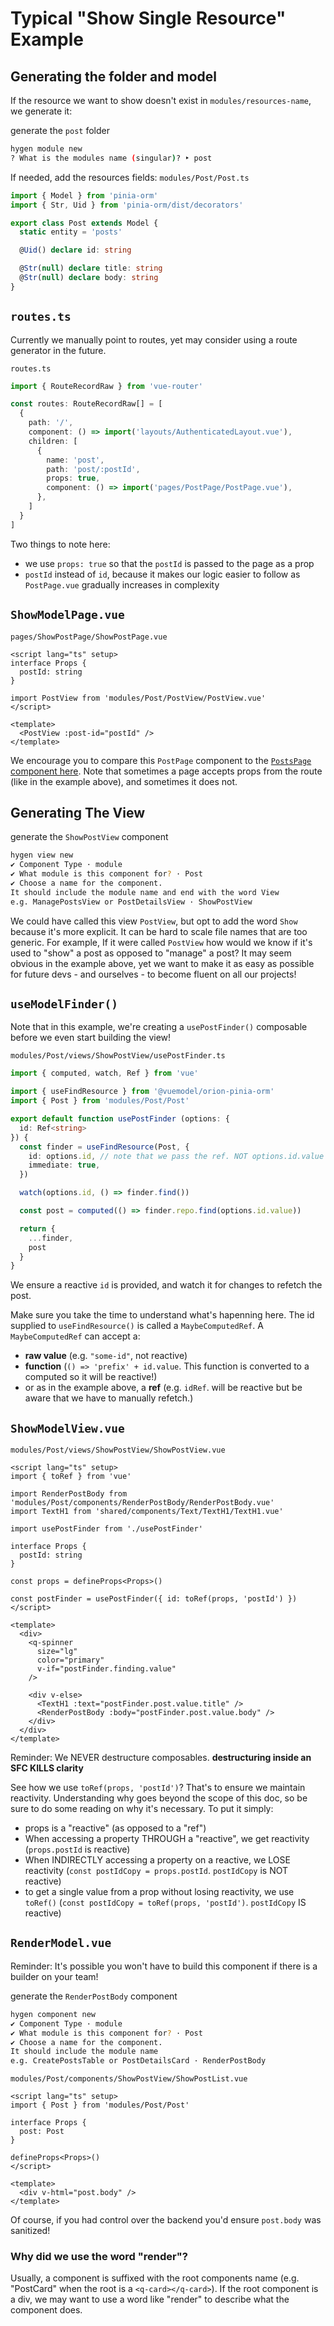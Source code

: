 # Typical "Show Single Resource" Example

## Generating the folder and model
If the resource we want to show doesn't exist in `modules/resources-name`, we generate it:

generate the `post` folder
```sh
hygen module new
? What is the modules name (singular)? ‣ post
```

If needed, add the resources fields:
`modules/Post/Post.ts`
```ts
import { Model } from 'pinia-orm'
import { Str, Uid } from 'pinia-orm/dist/decorators'

export class Post extends Model {
  static entity = 'posts'

  @Uid() declare id: string

  @Str(null) declare title: string
  @Str(null) declare body: string
}
```

## `routes.ts`
Currently we manually point to routes, yet may consider using a route generator in the future.

`routes.ts`
```ts
import { RouteRecordRaw } from 'vue-router'

const routes: RouteRecordRaw[] = [
  {
    path: '/',
    component: () => import('layouts/AuthenticatedLayout.vue'),
    children: [
      {
        name: 'post',
        path: 'post/:postId',
        props: true,
        component: () => import('pages/PostPage/PostPage.vue'),
      },
    ]
  }
]
```
Two things to note here:
- we use `props: true` so that the `postId` is passed to the page as a prop
- `postId` instead of `id`, because it makes our logic easier to follow as `PostPage.vue` gradually increases in complexity

## `ShowModelPage.vue`

`pages/ShowPostPage/ShowPostPage.vue`
```vue
<script lang="ts" setup>
interface Props {
  postId: string
}

import PostView from 'modules/Post/PostView/PostView.vue'
</script>

<template>
  <PostView :post-id="postId" />
</template>
```
We encourage you to compare this `PostPage` component to the [`PostsPage` component here](typical-examples-index.md#showmodelspagevue). Note that sometimes a page accepts props from the route (like in the example above), and sometimes it does not.

## Generating The View

generate the `ShowPostView` component
```sh
hygen view new
✔ Component Type · module
✔ What module is this component for? · Post
✔ Choose a name for the component.
It should include the module name and end with the word View
e.g. ManagePostsView or PostDetailsView · ShowPostView
```

We could have called this view `PostView`, but opt to add the word `Show` because it's more explicit. It can be hard to scale file names that are too generic. For example, If it were called `PostView` how would we know if it's used to "show" a post as opposed to "manage" a post? It may seem obvious in the example above, yet we want to make it as easy as possible for future devs - and ourselves - to become fluent on all our projects!

## `useModelFinder()`
Note that in this example, we're creating a `usePostFinder()` composable before we even start building the view!

`modules/Post/views/ShowPostView/usePostFinder.ts`
```ts
import { computed, watch, Ref } from 'vue'

import { useFindResource } from '@vuemodel/orion-pinia-orm'
import { Post } from 'modules/Post/Post'

export default function usePostFinder (options: {
  id: Ref<string>
}) {
  const finder = useFindResource(Post, {
    id: options.id, // note that we pass the ref. NOT options.id.value (which would pass the raw string, and therefore would lose reactivity)
    immediate: true,
  })

  watch(options.id, () => finder.find())

  const post = computed(() => finder.repo.find(options.id.value))

  return {
    ...finder,
    post
  }
}
```

We ensure a reactive `id` is provided, and watch it for changes to refetch the post.

Make sure you take the time to understand what's hapenning here. The id supplied to `useFindResource()` is called a `MaybeComputedRef`. A `MaybeComputedRef` can accept a:
- **raw value** (e.g. `"some-id"`, not reactive)
- **function** (`() => 'prefix' + id.value`. This function is converted to a computed so it will be reactive!)
- or as in the example above, a **ref** (e.g. `idRef`. will be reactive but be aware that we have to manually refetch.)

## `ShowModelView.vue`

`modules/Post/views/ShowPostView/ShowPostView.vue`
```vue
<script lang="ts" setup>
import { toRef } from 'vue'

import RenderPostBody from 'modules/Post/components/RenderPostBody/RenderPostBody.vue'
import TextH1 from 'shared/components/Text/TextH1/TextH1.vue'

import usePostFinder from './usePostFinder'

interface Props {
  postId: string
}

const props = defineProps<Props>()

const postFinder = usePostFinder({ id: toRef(props, 'postId') })
</script>

<template>
  <div>
    <q-spinner
      size="lg"
      color="primary"
      v-if="postFinder.finding.value"
    />

    <div v-else>
      <TextH1 :text="postFinder.post.value.title" />
      <RenderPostBody :body="postFinder.post.value.body" />
    </div>
  </div>
</template>
```
Reminder: We NEVER destructure composables. **destructuring inside an SFC KILLS clarity**

See how we use `toRef(props, 'postId')`? That's to ensure we maintain reactivity. Understanding why goes beyond the scope of this doc, so be sure to do some reading on why it's necessary. To put it simply:
- props is a "reactive" (as opposed to a "ref")
- When accessing a property THROUGH a "reactive", we get reactivity (`props.postId` is reactive)
- When INDIRECTLY accessing a property on a reactive, we LOSE reactivity (`const postIdCopy = props.postId`. `postIdCopy` is NOT reactive)
- to get a single value from a prop without losing reactivity, we use `toRef()` (`const postIdCopy = toRef(props, 'postId')`. `postIdCopy` IS reactive)


## `RenderModel.vue`
Reminder: It's possible you won't have to build this component if there is a builder on your team!

generate the `RenderPostBody` component
```sh
hygen component new
✔ Component Type · module
✔ What module is this component for? · Post
✔ Choose a name for the component.
It should include the module name
e.g. CreatePostsTable or PostDetailsCard · RenderPostBody
```

`modules/Post/components/ShowPostView/ShowPostList.vue`
```vue
<script lang="ts" setup>
import { Post } from 'modules/Post/Post'

interface Props {
  post: Post
}

defineProps<Props>()
</script>

<template>
  <div v-html="post.body" />
</template>
```

Of course, if you had control over the backend you'd ensure `post.body` was sanitized!

### Why did we use the word "render"?
Usually, a component is suffixed with the root components name (e.g. "PostCard" when the root is a `<q-card></q-card>`). If the root component is a div, we may want to use a word like "render" to describe what the component does.